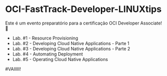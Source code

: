 # OCI-FastTrack-Developer-LINUXtips
Este é um evento preparatório para a certificação OCI Developer Associate! 🚀

- Lab. #1 - Resource Provisioning
- Lab. #2 - Developing Cloud Native Applications - Parte 1
- Lab. #3 - Developing Cloud Native Applications - Parte 2
- Lab. #4 - Automating Deployment
- Lab. #5 - Operating Cloud Native Applications

#VAIIIII!